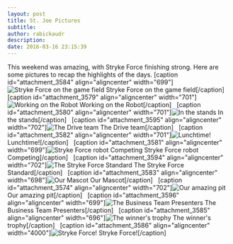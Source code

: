 ```yaml
---
layout: post
title: St. Joe Pictures
subtitle:
author: rabickaudr
description:
date: 2016-03-16 23:15:39
---
```


This weekend was amazing, with Stryke Force finishing strong. Here are some pictures to recap the highlights of the days. [caption id="attachment_3584" align="aligncenter" width="699"]![Stryke Force on the game field](/wp-content/uploads/2016/03/100_0799.jpg) Stryke Force on the game field[/caption]   [caption id="attachment_3579" align="aligncenter" width="701"]![Working on the Robot](http://strykeforce.org/wp-content/uploads/2016/03/100_0758.jpg) Working on the Robot[/caption]   [caption id="attachment_3580" align="aligncenter" width="701"]![In the stands](http://strykeforce.org/wp-content/uploads/2016/03/100_0777.jpg) In the stands[/caption]   [caption id="attachment_3595" align="aligncenter" width="702"]![The Drive team ](http://strykeforce.org/wp-content/uploads/2016/03/Copy-of-IMG_1314.jpg) The Drive team[/caption]   [caption id="attachment_3582" align="aligncenter" width="701"]![Lunchtime!](http://strykeforce.org/wp-content/uploads/2016/03/100_0790.jpg) Lunchtime![/caption]   [caption id="attachment_3581" align="aligncenter" width="699"]![Stryke Force robot Competing](http://strykeforce.org/wp-content/uploads/2016/03/100_0779.jpg) Stryke Force robot Competing[/caption]   [caption id="attachment_3594" align="aligncenter" width="702"]![The Stryke Force Standard](http://strykeforce.org/wp-content/uploads/2016/03/Copy-of-IMG_1166.jpg) The Stryke Force Standard[/caption]   [caption id="attachment_3583" align="aligncenter" width="698"]![Our Mascot](http://strykeforce.org/wp-content/uploads/2016/03/100_0798.jpg) Our Mascot[/caption]   [caption id="attachment_3574" align="aligncenter" width="702"]![Our amazing pit](http://strykeforce.org/wp-content/uploads/2016/03/100_0749.jpg) Our amazing pit[/caption]   [caption id="attachment_3596" align="aligncenter" width="699"]![The Business Team Presenters](http://strykeforce.org/wp-content/uploads/2016/03/IMG_2295.jpg) The Business Team Presenters[/caption]   [caption id="attachment_3585" align="aligncenter" width="696"]![The winner's trophy](http://strykeforce.org/wp-content/uploads/2016/03/100_0807.jpg) The winner's trophy[/caption]   [caption id="attachment_3586" align="aligncenter" width="4000"]![Stryke Force!](http://strykeforce.org/wp-content/uploads/2016/03/100_0811.jpg) Stryke Force![/caption]
